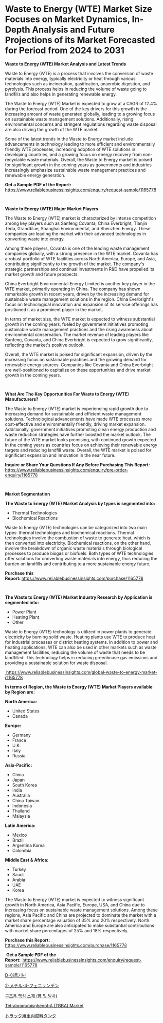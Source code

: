 <p><h1>Waste to Energy (WTE) Market Size Focuses on Market Dynamics, In-Depth Analysis and Future Projections of its Market Forecasted for Period from 2024 to 2031</h1></p><p><strong>Waste to Energy (WTE) Market Analysis and Latest Trends</strong></p>
<p><p>Waste to Energy (WTE) is a process that involves the conversion of waste materials into energy, typically electricity or heat through various technologies such as incineration, gasification, anaerobic digestion, and pyrolysis. This process helps in reducing the volume of waste going to landfills and also helps in generating renewable energy.</p><p>The Waste to Energy (WTE) Market is expected to grow at a CAGR of 12.4% during the forecast period. One of the key drivers for this growth is the increasing amount of waste generated globally, leading to a growing focus on sustainable waste management solutions. Additionally, rising environmental concerns and stringent regulations regarding waste disposal are also driving the growth of the WTE market.</p><p>Some of the latest trends in the Waste to Energy market include advancements in technology leading to more efficient and environmentally friendly WTE processes, increasing adoption of WTE solutions in developing countries, and a growing focus on energy recovery from non-recyclable waste materials. Overall, the Waste to Energy market is poised for significant growth in the coming years as governments and industries increasingly emphasize sustainable waste management practices and renewable energy generation.</p></p>
<p><strong>Get a Sample PDF of the Report:&nbsp;</strong> <a href="https://www.reliablebusinessinsights.com/enquiry/request-sample/1165778">https://www.reliablebusinessinsights.com/enquiry/request-sample/1165778</a></p>
<p>&nbsp;</p>
<p><strong>Waste to Energy (WTE) Major Market Players</strong></p>
<p><p>The Waste to Energy (WTE) market is characterized by intense competition among key players such as Sanfeng Covanta, China Everbright, Tianjin Teda, Grandblue, Shanghai Environmental, and Shenzhen Energy. These companies are leading the market with their advanced technologies in converting waste into energy.</p><p>Among these players, Covanta is one of the leading waste management companies globally, with a strong presence in the WTE market. Covanta has a robust portfolio of WTE facilities across North America, Europe, and Asia, contributing significantly to the growth of the market. The company's strategic partnerships and continual investments in R&D have propelled its market growth and future prospects.</p><p>China Everbright Environmental Energy Limited is another key player in the WTE market, primarily operating in China. The company has shown remarkable growth in recent years, driven by the increasing demand for sustainable waste management solutions in the region. China Everbright's focus on technological innovation and expansion of its service offerings has positioned it as a prominent player in the market.</p><p>In terms of market size, the WTE market is expected to witness substantial growth in the coming years, fueled by government initiatives promoting sustainable waste management practices and the rising awareness about environmental conservation. The market revenue of leading players like Sanfeng, Covanta, and China Everbright is expected to grow significantly, reflecting the market's positive outlook.</p><p>Overall, the WTE market is poised for significant expansion, driven by the increasing focus on sustainable practices and the growing demand for renewable energy sources. Companies like Covanta and China Everbright are well-positioned to capitalize on these opportunities and drive market growth in the coming years.</p></p>
<p>&nbsp;</p>
<p><strong>What Are The Key Opportunities For Waste to Energy (WTE) Manufacturers?</strong></p>
<p><p>The Waste to Energy (WTE) market is experiencing rapid growth due to increasing demand for sustainable and efficient waste management solutions. Technological advancements have made WTE processes more cost-effective and environmentally friendly, driving market expansion. Additionally, government initiatives promoting clean energy production and waste reduction strategies have further boosted the market outlook. The future of the WTE market looks promising, with continued growth expected in the coming years as countries focus on achieving their renewable energy targets and reducing landfill waste. Overall, the WTE market is poised for significant expansion and innovation in the near future.</p></p>
<p><strong>Inquire or Share Your Questions If Any Before Purchasing This Report:</strong> <a href="https://www.reliablebusinessinsights.com/enquiry/pre-order-enquiry/1165778">https://www.reliablebusinessinsights.com/enquiry/pre-order-enquiry/1165778</a></p>
<p>&nbsp;</p>
<p><strong>Market Segmentation</strong></p>
<p><strong>The Waste to Energy (WTE) Market Analysis by types is segmented into:</strong></p>
<p><ul><li>Thermal Technologies</li><li>Biochemical Reactions</li></ul></p>
<p><p>Waste to Energy (WTE) technologies can be categorized into two main types: thermal technologies and biochemical reactions. Thermal technologies involve the combustion of waste to generate heat, which is then converted into electricity. Biochemical reactions, on the other hand, involve the breakdown of organic waste materials through biological processes to produce biogas or biofuels. Both types of WTE technologies offer solutions for converting waste materials into energy, thus reducing the burden on landfills and contributing to a more sustainable energy future.</p></p>
<p><strong>Purchase this Report:&nbsp;</strong><a href="https://www.reliablebusinessinsights.com/purchase/1165778">https://www.reliablebusinessinsights.com/purchase/1165778</a></p>
<p>&nbsp;</p>
<p><strong>The Waste to Energy (WTE) Market Industry Research by Application is segmented into:</strong></p>
<p><ul><li>Power Plant</li><li>Heating Plant</li><li>Other</li></ul></p>
<p><p>Waste to Energy (WTE) technology is utilized in power plants to generate electricity by burning solid waste. Heating plants use WTE to produce heat for industrial processes or district heating systems. In addition to power and heating applications, WTE can also be used in other markets such as waste management facilities, reducing the volume of waste that needs to be landfilled. This technology helps in reducing greenhouse gas emissions and providing a sustainable solution for waste disposal.</p></p>
<p><a href="https://www.reliablebusinessinsights.com/global-waste-to-energy-market-r1165778">&nbsp;https://www.reliablebusinessinsights.com/global-waste-to-energy-market-r1165778</a></p>
<p><strong>In terms of Region, the Waste to Energy (WTE) Market Players available by Region are:</strong></p>
<p>
    <p> <strong> North America: </strong>
        <ul>
            <li>United States</li>
            <li>Canada</li>
        </ul>
        </p> 
    <p> <strong> Europe: </strong>
        <ul>
            <li>Germany</li>
            <li>France</li>
            <li>U.K.</li>
            <li>Italy</li>
            <li>Russia</li>
        </ul>
        </p> 
    <p> <strong> Asia-Pacific: </strong>
        <ul>
            <li>China</li>
            <li>Japan</li>
            <li>South Korea</li>
            <li>India</li>
            <li>Australia</li>
            <li>China Taiwan</li>
            <li>Indonesia</li>
            <li>Thailand</li>
            <li>Malaysia</li>
        </ul>
        </p> 
    <p> <strong> Latin America: </strong>
        <ul>
            <li>Mexico</li>
            <li>Brazil</li>
            <li>Argentina Korea</li>
            <li>Colombia</li>
        </ul>
        </p> 
    <p> <strong> Middle East & Africa: </strong>
        <ul>
            <li>Turkey</li>
            <li>Saudi</li>
            <li>Arabia</li>
            <li>UAE</li>
            <li>Korea</li>
        </ul>
    </p>
    </p>
<p><p>The Waste to Energy (WTE) market is expected to witness significant growth in North America, Asia Pacific, Europe, USA, and China due to increasing focus on sustainable waste management solutions. Among these regions, Asia Pacific and China are projected to dominate the market with a market share percentage valuation of 35% and 20% respectively. North America and Europe are also anticipated to make substantial contributions with market share percentages of 25% and 18% respectively.</p></p>
<p><strong>Purchase this Report: </strong><a href="https://www.reliablebusinessinsights.com/purchase/1165778">https://www.reliablebusinessinsights.com/purchase/1165778</a></p>
<p>&nbsp;<strong>Get a Sample PDF of the Report:&nbsp;&nbsp;</strong><a href="https://www.reliablebusinessinsights.com/enquiry/request-sample/1165778">https://www.reliablebusinessinsights.com/enquiry/request-sample/1165778</a></p>
<p><strong></strong></p>
<p><p><a href="https://github.com/aqmalbtr/Market-Research-Report-List-1/blob/main/865992590831.md">D-아르기닌</a></p><p><a href="https://github.com/FredaJerde/Market-Research-Report-List-1/blob/main/894001799450.md">2-メチル-4-フェニリンデン</a></p><p><a href="https://github.com/brainlyez1/Market-Research-Report-List-1/blob/main/183369490830.md">구조용 핵심 소재 (폼 및 발사)</a></p><p><a href="https://github.com/mabutironaldo/Market-Research-Report-List-4/blob/main/tetrabromobisphenol-a-tbba-market.md">Tetrabromobisphenol-A (TBBA) Market</a></p><p><a href="https://github.com/mares423/Market-Research-Report-List-1/blob/main/953139799448.md">トラック用車両燃料タンク</a></p></p>
